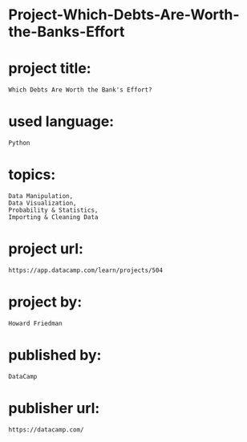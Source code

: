 # Project-Which-Debts-Are-Worth-the-Banks-Effort

# project title:

    Which Debts Are Worth the Bank's Effort?

# used language:

    Python

# topics:

    Data Manipulation,
    Data Visualization,
    Probability & Statistics,
    Importing & Cleaning Data

# project url:

    https://app.datacamp.com/learn/projects/504

# project by:

    Howard Friedman

# published by:

    DataCamp

# publisher url:

    https://datacamp.com/
